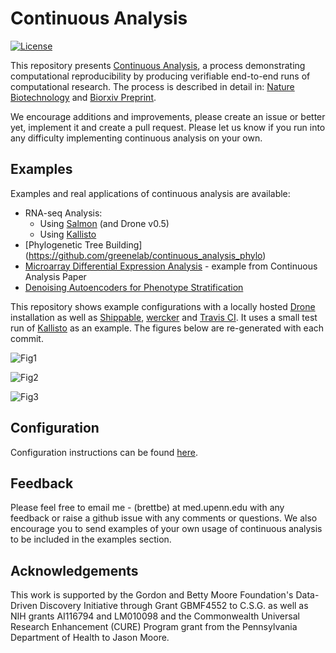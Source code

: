 # Continuous Analysis

[![License](https://img.shields.io/badge/License-BSD%203--Clause-blue.svg)](https://opensource.org/licenses/BSD-3-Clause)

This repository presents [Continuous Analysis](http://greenelab.github.io/continuous_analysis/), a process demonstrating computational reproducibility by producing verifiable end-to-end runs of computational research. The process is described in detail in: [Nature Biotechnology](http://www.nature.com/nbt/journal/vaop/ncurrent/full/nbt.3780.html) and [Biorxiv Preprint](http://dx.doi.org/10.1101/056473).

We encourage additions and improvements, please create an issue or better yet, implement it and create a pull request. Please let us know if you run into any difficulty implementing continuous analysis on your own.

## Examples

Examples and real applications of continuous analysis are available:

* RNA-seq Analysis:
	* Using [Salmon](https://github.com/COMBINE-lab/continuous_analysis_rnaseq) (and Drone v0.5)
	* Using [Kallisto](https://github.com/greenelab/continuous_analysis_rnaseq)
* [Phylogenetic Tree Building] (https://github.com/greenelab/continuous_analysis_phylo)
* [Microarray Differential Expression Analysis](https://github.com/greenelab/continuous_analysis_brainarray) - example from Continuous Analysis Paper
* [Denoising Autoencoders for Phenotype Stratification](https://github.com/greenelab/DAPS)

This repository shows example configurations with a locally hosted [Drone](https://github.com/drone/drone) installation as well as [Shippable](https://app.shippable.com/), [wercker](http://wercker.com/) and [Travis CI](https://travis-ci.org/). It uses a small test run of [Kallisto](https://github.com/pachterlab/kallisto) as an example. The figures below are re-generated with each commit.

![Fig1](https://github.com/greenelab/continuous_analysis/blob/master/drone/output/fig1.png?raw=true)

![Fig2](https://github.com/greenelab/continuous_analysis/blob/master/drone/output/fig2.png?raw=true)

![Fig3](https://github.com/greenelab/continuous_analysis/blob/master/drone/output/fig3.png?raw=true)

## Configuration

Configuration instructions can be found [here](http://greenelab.github.io/continuous_analysis/).

## Feedback

Please feel free to email me - (brettbe) at med.upenn.edu with any feedback or raise a github issue with any comments or questions. We also encourage you to send examples of your own usage of continuous analysis to be included in the examples section.

## Acknowledgements
This work is supported by the Gordon and Betty Moore Foundation's Data-Driven Discovery Initiative through Grant GBMF4552 to C.S.G. as well as NIH grants AI116794 and LM010098 and the Commonwealth Universal Research Enhancement (CURE) Program grant from the Pennsylvania Department of Health
to Jason Moore.
